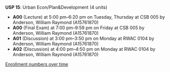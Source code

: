 **USP 15**: Urban Econ/Plan&Development (4 units)

- **A00** (Lecture) at 5:00 pm–6:20 pm on Tuesday, Thursday at CSB 005 by Anderson, William Raymond (A15761870)
- **A00** (Final Exam) at 7:00 pm–9:59 pm on Friday at CSB 005 by Anderson, William Raymond (A15761870)
- **A01** (Discussion) at 3:00 pm–3:50 pm on Monday at RWAC 0104 by Anderson, William Raymond (A15761870)
- **A02** (Discussion) at 4:00 pm–4:50 pm on Monday at RWAC 0104 by Anderson, William Raymond (A15761870)

[Enrollment numbers over time](./USP15.tsv)
